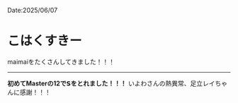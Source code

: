 Date:2025/06/07
# こはくすきー

maimaiをたくさんしてきました！！！

---

**初めてMasterの12で𝗦をとれました！！！**
いよわさんの熱異常、足立レイちゃんに感謝！！！
